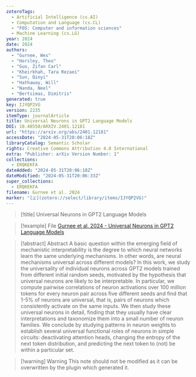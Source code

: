 ```yaml
---
zoteroTags:
  - Artificial Intelligence (cs.AI)
  - Computation and Language (cs.CL)
  - "FOS: Computer and information sciences"
  - Machine Learning (cs.LG)
year: 2024
date: 2024
authors:
  - "Gurnee, Wes"
  - "Horsley, Theo"
  - "Guo, Zifan Carl"
  - "Kheirkhah, Tara Rezaei"
  - "Sun, Qinyi"
  - "Hathaway, Will"
  - "Nanda, Neel"
  - "Bertsimas, Dimitris"
generated: true
key: IJYQP2VG
version: 2235
itemType: journalArticle
title: Universal Neurons in GPT2 Language Models
DOI: 10.48550/ARXIV.2401.12181
url: "https://arxiv.org/abs/2401.12181"
accessDate: "2024-05-31T20:06:18Z"
libraryCatalog: Semantic Scholar
rights: Creative Commons Attribution 4.0 International
extra: "Publisher: arXiv Version Number: 1"
collections:
  - ERQKEKFA
dateAdded: "2024-05-31T20:06:18Z"
dateModified: "2024-05-31T20:06:33Z"
super_collections:
  - ERQKEKFA
filename: Gurnee et al. 2024
marker: "[🇿](zotero://select/library/items/IJYQP2VG)"
---
```


> [!title] Universal Neurons in GPT2 Language Models

> [!example] File
> [Gurnee et al. 2024 - Universal Neurons in GPT2 Language Models](/Papers/PDFs/Gurnee%20et%20al.%202024%20-%20Universal%20Neurons%20in%20GPT2%20Language%20Models.pdf)

> [!abstract] Abstract
> A basic question within the emerging field of mechanistic interpretability is the degree to which neural networks learn the same underlying mechanisms. In other words, are neural mechanisms universal across different models? In this work, we study the universality of individual neurons across GPT2 models trained from different initial random seeds, motivated by the hypothesis that universal neurons are likely to be interpretable. In particular, we compute pairwise correlations of neuron activations over 100 million tokens for every neuron pair across five different seeds and find that 1-5\% of neurons are universal, that is, pairs of neurons which consistently activate on the same inputs. We then study these universal neurons in detail, finding that they usually have clear interpretations and taxonomize them into a small number of neuron families. We conclude by studying patterns in neuron weights to establish several universal functional roles of neurons in simple circuits: deactivating attention heads, changing the entropy of the next token distribution, and predicting the next token to (not) be within a particular set.

>[!warning] Warning
> This note should not be modified as it can be overwritten by the plugin which generated it.

